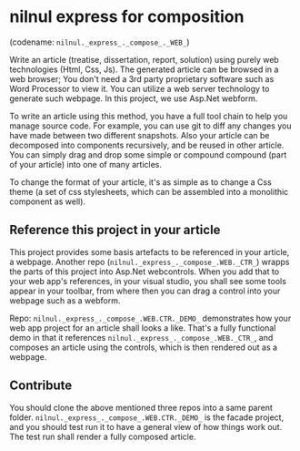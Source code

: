 ﻿# nilnul express for composition
(codename: `nilnul._express_._compose_._WEB_`)

Write an article (treatise, dissertation, report, solution) using purely web technologies (Html, Css, Js).
The generated article can be browsed in a web browser; You don't need a 3rd party proprietary software such as Word Processor to view it.
You can utilize a web server technology to generate such webpage. In this project, we use Asp.Net webform.

To write an article using this method, you have a full tool chain to help you manage source code. For example, you can use git to diff any changes you have made between two different snapshots.
Also your article can be decomposed into components recursively, and be reused in other article. You can simply drag and drop some simple or compound compound (part of your article) into one of many articles.

To change the format of your article, it's as simple as to change a Css theme (a set of css stylesheets, which can be assembled into a monolithic component as well).

## Reference this project in your article

This project provides some basis artefacts to be referenced in your article, a webpage.
Another repo (`nilnul._express_._compose_.WEB._CTR_`) wrapps the parts of this project into Asp.Net webcontrols. When you add that to your web app's references, in your visual studio, you shall see some tools appear in your toolbar, from where then you can drag a control into your webpage such as a webform.

Repo: `nilnul._express_._compose_.WEB.CTR._DEMO_` demonstrates how your web app project for an article shall looks a like. That's a fully functional demo in that it references `nilnul._express_._compose_.WEB._CTR_`, and composes an article using the controls, which is then rendered out as a webpage.

## Contribute

You should clone the above mentioned three repos into a same parent folder. `nilnul._express_._compose_.WEB.CTR._DEMO_` is the facade project, and you should test run it to have a general view of how things work out. The test run shall render a fully composed article.
